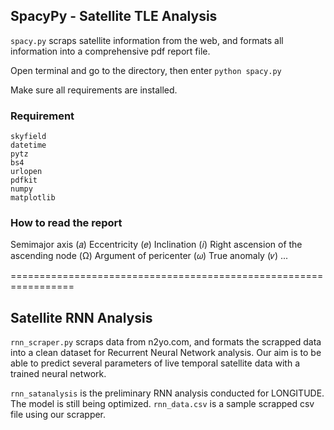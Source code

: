 ## SpacyPy - Satellite TLE Analysis

`spacy.py` scraps satellite information from the web, and formats all information into a comprehensive pdf report file.

Open terminal and go to the directory, then enter
`python spacy.py`

Make sure all requirements are installed.

### Requirement
```
skyfield
datetime
pytz
bs4
urlopen
pdfkit
numpy
matplotlib
```

### How to read the report

Semimajor axis (𝑎)
Eccentricity (𝑒)
Inclination (𝑖)
Right ascension of the ascending node (Ω)
Argument of pericenter (𝜔)
True anomaly (𝜈)
...

=================================================================
## Satellite RNN Analysis

`rnn_scraper.py` scraps data from n2yo.com, and formats the scrapped data into a clean dataset for Recurrent Neural Network analysis. Our aim is to be able to predict several parameters of live temporal satellite data with a trained neural network.

`rnn_satanalysis` is the preliminary RNN analysis conducted for LONGITUDE. The model is still being optimized. `rnn_data.csv` is a sample scrapped csv file using our scrapper.
